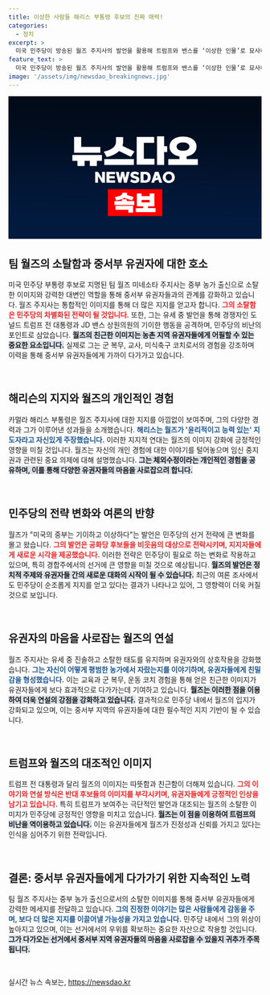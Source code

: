 ```yaml
---
title: 이상한 사람들 해리스 부통령 후보의 진짜 매력!
categories:
  - 정치
excerpt: >
  미국 민주당이 방송된 월즈 주지사의 발언을 활용해 트럼프와 밴스를 ‘이상한 인물’로 묘사하며 선거 전략을 수정했다. 월즈의 소탈한 이미지와 중서부 농민 출신 이력을 통해 유권자들에게 강하게 어필하고 있다.
feature_text: >
  미국 민주당이 방송된 월즈 주지사의 발언을 활용해 트럼프와 밴스를 ‘이상한 인물’로 묘사하며 선거 전략을 수정했다. 월즈의 소탈한 이미지와 중서부 농민 출신 이력을 통해 유권자들에게 강하게 어필하고 있다.
image: '/assets/img/newsdao_breakingnews.jpg'
---
```


<p><img src="/assets/img/newsdao_breakingnews.jpg" alt="koreaapp 속보" /></p>

<h2 data-ke-size="size26">팀 월즈의 소탈함과 중서부 유권자에 대한 호소</h2>

<p data-ke-size="size16">미국 민주당 부통령 후보로 지명된 팀 월즈 미네소타 주지사는 중부 농가 출신으로 소탈한 이미지와 강력한 대변인 역할을 통해 중서부 유권자들과의 관계를 강화하고 있습니다. 월즈 주지사는 통합적인 이미지를 통해 더 많은 지지를 얻고자 합니다. <b><span style="color: #ee2323;">그의 소탈함은 민주당의 차별화된 전략이 될 것입니다.</span></b> 또한, 그는 유세 중 발언을 통해 경쟁자인 도널드 트럼프 전 대통령과 JD 밴스 상원의원의 기이한 행동을 공격하며, 민주당의 비난의 포인트로 삼았습니다. <b><span style="background-color: #21538527;">월즈의 친근한 이미지는 농촌 지역 유권자들에게 어필할 수 있는 중요한 요소입니다.</span></b> 실제로 그는 군 복무, 교사, 미식축구 코치로서의 경험을 강조하며 이력을 통해 중서부 유권자들에게 가까이 다가가고 있습니다.</p>

<p data-ke-size="size16">&nbsp;</p>

<h2 data-ke-size="size26">해리슨의 지지와 월즈의 개인적인 경험</h2>

<p data-ke-size="size16">카멀라 해리스 부통령은 월즈 주지사에 대한 지지를 아낌없이 보여주며, 그의 다양한 경력과 그가 이루어낸 성과들을 소개했습니다. <b><span style="color: #1a5490;">해리스는 월즈가 '윤리적이고 능력 있는' 지도자라고 자신있게 주장했습니다.</span></b> 이러한 지지적 연대는 월즈의 이미지 강화에 긍정적인 영향을 미칠 것입니다. 월즈는 자신의 개인 경험에 대한 이야기를 털어놓으며 임신 중지권과 관련된 중요 의제에 대해 설명했습니다. <b><span style="background-color: #21538527;">그는 체외수정이라는 개인적인 경험을 공유하며, 이를 통해 다양한 유권자들의 마음을 사로잡으려 합니다.</span></b></p>

<p data-ke-size="size16">&nbsp;</p>

<h2 data-ke-size="size26">민주당의 전략 변화와 여론의 반향</h2>

<p data-ke-size="size16">월즈가 "미국의 중부는 기이하고 이상하다"는 발언은 민주당의 선거 전략에 큰 변화를 몰고 왔습니다. <b><span style="color: #ee2323;">그의 발언은 공화당 후보들을 비웃음의 대상으로 전락시키며, 지지자들에게 새로운 시각을 제공했습니다.</span></b> 이러한 전략은 민주당이 필요로 하는 변화로 작용하고 있으며, 특히 경합주에서의 선거에 큰 영향을 미칠 것으로 예상됩니다. <b><span style="background-color: #21538527;">월즈의 발언은 정치적 주제와 유권자들 간의 새로운 대화의 시작이 될 수 있습니다.</span></b> 최근의 여론 조사에서도 민주당이 순조롭게 지지를 얻고 있다는 결과가 나타나고 있어, 그 영향력이 더욱 커질 것으로 보입니다.</p>

<p data-ke-size="size16">&nbsp;</p>

<h2 data-ke-size="size26">유권자의 마음을 사로잡는 월즈의 연설</h2>

<p data-ke-size="size16">월즈 주지사는 유세 중 진솔하고 소탈한 태도를 유지하며 유권자와의 상호작용을 강화했습니다. <b><span style="color: #1a5490;">그는 자신이 어떻게 평범한 농가에서 자랐는지를 이야기하며, 유권자들에게 친밀감을 형성했습니다.</span></b> 이는 교육과 군 복무, 운동 코치 경험을 통해 얻은 친근한 이미지가 유권자들에게 보다 효과적으로 다가가는데 기여하고 있습니다. <b><span style="background-color: #21538527;">월즈는 이러한 점을 이용하여 더욱 연설의 강점을 강화하고 있습니다.</span></b> 결과적으로 민주당 내에서 월즈의 입지가 강화되고 있으며, 이는 중서부 지역의 유권자들에 대한 필수적인 지지 기반이 될 수 있습니다.</p>

<p data-ke-size="size16">&nbsp;</p>

<h2 data-ke-size="size26">트럼프와 월즈의 대조적인 이미지</h2>

<p data-ke-size="size16">트럼프 전 대통령과 달리 월즈의 이미지는 따뜻함과 친근함이 더해져 있습니다. <b><span style="color: #ee2323;">그의 이야기와 연설 방식은 반대 후보들의 이미지를 부각시키며, 유권자들에게 긍정적인 인상을 남기고 있습니다.</span></b> 특히 트럼프가 보여주는 극단적인 발언과 대조되는 월즈의 소탈한 이미지가 민주당에 긍정적인 영향을 미치고 있습니다. <b><span style="background-color: #21538527;">월즈는 이 점을 이용하여 트럼프의 비난을 역이용하고 있습니다.</span></b> 이는 유권자들에게 월즈가 진정성과 신뢰를 가지고 있다는 인식을 심어주기 위한 전략입니다.</p>

<p data-ke-size="size16">&nbsp;</p>

<h2 data-ke-size="size26">결론: 중서부 유권자들에게 다가가기 위한 지속적인 노력</h2>

<p data-ke-size="size16">팀 월즈 주지사는 중부 농가 출신으로서의 소탈한 이미지를 통해 중서부 유권자들에게 강력한 메세지를 전달하고 있습니다. <b><span style="color: #1a5490;">그의 진정한 이야기는 많은 사람들에게 감동을 주며, 보다 더 많은 지지를 이끌어낼 가능성을 가지고 있습니다.</span></b> 민주당 내에서 그의 위상이 높아지고 있으며, 이는 선거에서의 우위를 확보하는 중요한 자산으로 작용할 것입니다. <b><span style="background-color: #21538527;">그가 다가오는 선거에서 중서부 지역 유권자들의 마음을 사로잡을 수 있을지 귀추가 주목됩니다.</span></b></p>

<p data-ke-size="size16">&nbsp;</p>
실시간 뉴스 속보는, <a href="https://newsdao.kr" rel="dofollow">https://newsdao.kr</a>


